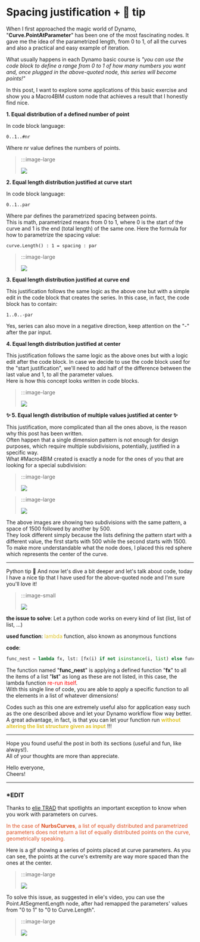 <!-- {
"createdAt": "Mar 23, 2021",
"title": "Spacing justification + 🐍 tip",
"tags": ["Dynamo", "Python"],
"votes": 2,
"views": 693,
"published": true
} -->

# Spacing justification + 🐍 tip

When I first approached the magic world of Dynamo, "**Curve.PointAtParameter**" has been one of the most fascinating nodes. It gave me the idea of the parametrized length, from 0 to 1, of all the curves and also a practical and easy example of iteration.

What usually happens in each Dynamo basic course is _"you can use the code block to define a range from 0 to 1 of how many numbers you want and, once plugged in the above-quoted node, this series will become points!"_

In this post, I want to explore some applications of this basic exercise and show you a Macro4BIM custom node that achieves a result that I honestly find nice.

**1. Equal distribution of a defined number of point**

In code block language:

`0..1..#nr`

Where nr value defines the numbers of points.

> :::image-large
>
> ![](media/spacing-justification-01.gif)

**2. Equal length distribution justified at curve start**

In code block language:

`0..1..par`

Where par defines the parametrized spacing between points. <br />
This is math, parametrized means from 0 to 1, where 0 is the start of the curve and 1 is the end (total length) of the same one. Here the formula for how to parametrize the spacing value:

`curve.Length() : 1 = spacing : par`

> :::image-large
>
> ![](media/spacing-justification-02.gif)

**3. Equal length distribution justified at curve end**

This justification follows the same logic as the above one but with a simple edit in the code block that creates the series. In this case, in fact, the code block has to contain:

`1..0..-par`

Yes, series can also move in a negative direction, keep attention on the "-" after the par input.

**4. Equal length distribution justified at center**

This justification follows the same logic as the above ones but with a logic edit after the code block. In case we decide to use the code block used for the "start justification", we'll need to add half of the difference between the last value and 1, to all the parameter values. <br />
Here is how this concept looks written in code blocks.

> :::image-large
>
> ![](media/spacing-snip-01.png)

**✨ 5. Equal length distribution of multiple values justified at center ✨**

This justification, more complicated than all the ones above, is the reason why this post has been written. <br />
Often happen that a single dimension pattern is not enough for design purposes, which require multiple subdivisions, potentially, justified in a specific way. <br />
What #Macro4BIM created is exactly a node for the ones of you that are looking for a special subdivision:

> :::image-large
>
> ![](media/spacing-snip-02.png)

> :::image-large
>
> ![](media/spacing-snip-03.png)

The above images are showing two subdivisions with the same pattern, a space of 1500 followed by another by 500. <br />
They look different simply because the lists defining the pattern start with a different value, the first starts with 500 while the second starts with 1500. To make more understandable what the node does, I placed this red sphere which represents the center of the curve.

---

Python tip 🐍
And now let's dive a bit deeper and let's talk about code, today I have a nice tip that I have used for the above-quoted node and I'm sure you'll love it!

> :::image-small
>
> ![](https://media1.giphy.com/media/KzM1lAfJjCWNq/giphy.gif)

**the issue to solve**: Let a python code works on every kind of list (list, list of list, ...)

**used function**: <span style="color:#dec328">lambda</span> function, also known as anonymous functions

**code**:

```python
func_nest = lambda fx, lst: [fx(i) if not isinstance(i, list) else func_nest(fx, i) for i in lst]
```

The function named "**func_nest**" is applying a defined function "**fx**" to all the items of a list "**lst**" as long as these are not listed, in this case, the lambda function <span style="color:red">re-run itself</span>. <br />
With this single line of code, you are able to apply a specific function to all the elements in a list of whatever dimensions!

Codes such as this one are extremely useful also for application easy such as the one described above and let your Dynamo workflow flow way better. A great advantage, in fact, is that you can let your function run <b style="color:#dec328">without altering the list structure given as input</b> !!!

---

Hope you found useful the post in both its sections (useful and fun, like always!).<br />
All of your thoughts are more than appreciate.

Hello everyone, <br />
Cheers!

---

### \*EDIT

Thanks to [elie TRAD](https://www.linkedin.com/in/elietrad/) that spotlights an important exception to know when you work with parameters on curves.

<p style="color: #de5021">In the case of <b>NurbsCurves</b>, a list of equally distributed and parametrized parameters does not return a list of equally distributed points on the curve, geometrically speaking.</p>

Here is a gif showing a series of points placed at curve parameters. As you can see, the points at the curve's extremity are way more spaced than the ones at the center.

> :::image-large
>
> ![](media/spacing-justification-edit-01.gif)

To solve this issue, as suggested in elie's video, you can use the Point.AtSegmentLength node, after had remapped the parameters' values from "0 to 1" to "0 to Curve.Length".

> :::image-large
>
> ![](media/spacing-justification-edit-02.gif)
